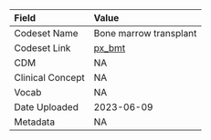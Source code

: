 |Field            |Value                  |
|:----------------|:----------------------|
|Codeset Name     |Bone marrow transplant |
|Codeset Link     |[px_bmt](https://github.com/PEDSnet/Variable-Dictionary/blob/main/procedures/px_bmt.csv)|
|CDM              |NA                     |
|Clinical Concept |NA                     |
|Vocab            |NA                     |
|Date Uploaded    |2023-06-09             |
|Metadata         |NA                     |
